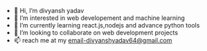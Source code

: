 - 👋 Hi, I’m divyansh yadav 
- 👀 I’m interested in web developement and machine learning
- 🌱 I’m currently learning react.js,nodejs and advance python tools
- 💞️ I’m looking to collaborate on web development projects
- 📫 reach me at my email-divyanshyadav64@gmail.com
